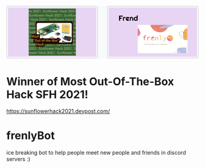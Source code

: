 ![Banner](https://github.com/benlambert43/frenlyBot/blob/main/banner.png)
# Winner of Most Out-Of-The-Box Hack SFH 2021! 
https://sunflowerhack2021.devpost.com/

# frenlyBot

ice breaking bot to help people meet new people and friends in discord servers :)

